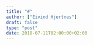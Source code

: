 ```yaml
---
title: "#"
author: ["Eivind Hjertnes"]
draft: false
type: "post"
date: 2018-07-11T02:00:00+02:00
---
```

